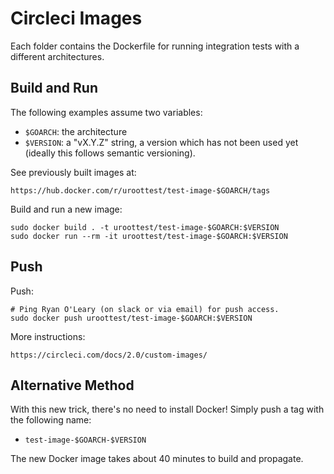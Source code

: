 # Circleci Images

Each folder contains the Dockerfile for running integration tests with a
different architectures.


## Build and Run

The following examples assume two variables:

- `$GOARCH`: the architecture
- `$VERSION`: a "vX.Y.Z" string, a version which has not been used yet
  (ideally this follows semantic versioning).

See previously built images at:

    https://hub.docker.com/r/uroottest/test-image-$GOARCH/tags

Build and run a new image:

    sudo docker build . -t uroottest/test-image-$GOARCH:$VERSION
    sudo docker run --rm -it uroottest/test-image-$GOARCH:$VERSION


## Push

Push:

    # Ping Ryan O'Leary (on slack or via email) for push access.
    sudo docker push uroottest/test-image-$GOARCH:$VERSION

More instructions:

    https://circleci.com/docs/2.0/custom-images/


## Alternative Method

With this new trick, there's no need to install Docker! Simply push a tag with
the following name:

- `test-image-$GOARCH-$VERSION`

The new Docker image takes about 40 minutes to build and propagate.
